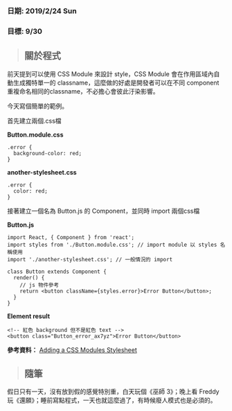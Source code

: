 ### 日期: 2019/2/24 Sun

### 目標: 9/30

> ## 關於程式

前天提到可以使用 CSS Module 來設計 style，CSS Module 會在作用區域內自動生成獨特單一的 classname，這麼做的好處是開發者可以在不同 component 重複命名相同的classname，不必擔心會彼此汙染影響。

今天寫個簡單的範例。

首先建立兩個.css檔

**Button.module.css**
```
.error {
  background-color: red;
}
```

**another-stylesheet.css**
```
.error {
  color: red;
}
```

接著建立一個名為 Button.js 的 Component，並同時 import 兩個css檔

**Button.js**
```
import React, { Component } from 'react';
import styles from './Button.module.css'; // import module 以 styles 名稱使用
import './another-stylesheet.css'; // 一般情況的 import

class Button extends Component {
  render() {
    // js 物件參考
    return <button className={styles.error}>Error Button</button>;
  }
}
```

**Element result**
```
<!-- 紅色 background 但不是紅色 text -->
<button class="Button_error_ax7yz">Error Button</button>
```

**參考資料：** [Adding a CSS Modules Stylesheet](https://facebook.github.io/create-react-app/docs/adding-a-css-modules-stylesheet)

> ## 隨筆

假日只有一天，沒有放到假的感覺特別重，白天玩個《巫師 3》；晚上看 Freddy 玩《還願》；睡前寫點程式，一天也就這麼過了，有時候廢人模式也是必須的。
